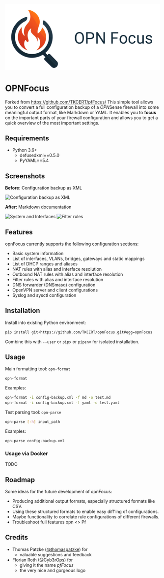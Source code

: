 ![opnFocus](logos/opn_focus.png)

# OPNFocus
Forked from https://github.com/TKCERT/pfFocus/
This simple tool allows you to convert a full configuration backup of a *OPN*Sense firewall into some meaningful output format, like Markdown or YAML. It enables you to **focus** on the important parts of your firewall configuration and allows you to get a quick overview of the most important settings.

## Requirements

* Python 3.6+
    * defusedxml==0.5.0
    * PyYAML==5.4

## Screenshots

**Before:** Configuration backup as XML

![Configuration backup as XML](screenshots/pfFocus_xml.png)

**After:** Markdown documentation

![System and Interfaces](screenshots/opnFocus_System_Interfaces.png)
![Filter rules](screenshots/opnFocus_Filter_rules.png)

## Features

opnFocus currently supports the following configuration sections:

* Basic system information
* List of interfaces, VLANs, bridges, gateways and static mappings
* List of DHCP ranges and aliases
* NAT rules with alias and interface resolution
* Outbound NAT rules with alias and interface resolution
* Filter rules with alias and interface resolution
* DNS forwarder (DNSmasq) configuration
* OpenVPN server and client configurations
* Syslog and sysctl configuration

## Installation

Install into existing Python environment:
```bash
pip install git+https://github.com/TKCERT/opnFocus.git#egg=opnFocus
```

Combine this with `--user` or `pipx` or `pipenv` for isolated installation.

## Usage

Main formatting tool: ```opn-format```
```bash
opn-format
```

Examples:
```bash
opn-format -i config-backup.xml -f md -o test.md
opn-format -i config-backup.xml -f yaml -o test.yaml
```

Test parsing tool: ```opn-parse```
```bash
opn-parse [-h] input_path
```

Examples:
```bash
opn-parse config-backup.xml
```

### Usage via Docker

TODO

## Roadmap

Some ideas for the future development of opnFocus:

* Producing additional output formats, especially structured formats like CSV.
* Using these structured formats to enable easy diff'ing of configurations.
* Maybe functionality to correlate rule configurations of different firewalls.
* Troubleshoot full features opn <> Pf

## Credits

* Thomas Patzke ([@thomaspatzke](https://github.com/thomaspatzke)) for
    * valuable suggestions and feedback
* Florian Roth ([@Cyb3rOps](https://twitter.com/Cyb3rOps)) for
    * giving it the name *pfFocus*
    * the very nice and gorgeous logo
